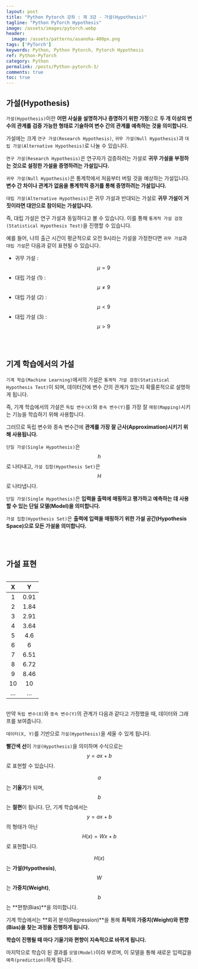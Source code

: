 ```yaml
---
layout: post
title: "Python Pytorch 강좌 : 제 3강 - 가설(Hypothesis)"
tagline: "Python PyTorch Hypothesis"
image: /assets/images/pytorch.webp
header:
  image: /assets/patterns/asanoha-400px.png
tags: ['PyTorch']
keywords: Python, Python Pytorch, Pytorch Hypothesis
ref: Python-PyTorch
category: Python
permalink: /posts/Python-pytorch-3/
comments: true
toc: true
---
```


## 가설(Hypothesis)

`가설(Hypothesis)`이란 **어떤 사실을 설명하거나 증명하기 위한 가정**으로 **두 개 이상의 변수의 관계를 검증 가능한 형태로 기술하여 변수 간의 관계를 예측하는 것을 의미합니다.**

가설에는 크게 `연구 가설(Research Hypothesis)`, `귀무 가설(Null Hypothesis)`과 `대립 가설(Alternative Hypothesis)`로 나눌 수 있습니다.

`연구 가설(Research Hypothesis)`은 연구자가 검증하려는 가설로 **귀무 가설을 부정하는 것으로 설정한 가설을 증명하려는 가설입니다.**

`귀무 가설(Null Hypothesis)`은 통계학에서 처음부터 버릴 것을 예상하는 가설입니다. **변수 간 차이나 관계가 없음을 통계학적 증거를 통해 증명하려는 가설입니다.**

`대립 가설(Alternative Hypothesis)`은 귀무 가설과 반대되는 가설로 **귀무 가설이 거짓이라면 대안으로 참이되는 가설입니다.**

즉, 대립 가설은 연구 가설과 동일하다고 볼 수 있습니다. 이를 통해 `통계적 가설 검정(Statistical Hypothesis Test)`을 진행할 수 있습니다.

예를 들어, 나의 출근 시간이 평균적으로 오전 9시라는 가설을 가정한다면 `귀무 가설`과 `대립 가설`은 다음과 같이 표현될 수 있습니다.

- 귀무 가설 : $$ \mu = 9 $$
- 대립 가설 (1) : $$ \mu \neq 9 $$
- 대립 가설 (2) : $$ \mu < 9 $$
- 대립 가설 (3) : $$ \mu > 9 $$

<br>
<br>

## 기계 학습에서의 가설

`기계 학습(Machine Learning)`에서의 가설은 `통계적 가설 검정(Statistical Hypothesis Test)`이 되며, 데이터간에 변수 간의 관계가 있는지 확률론적으로 설명하게 됩니다.

즉, 기계 학습에서의 가설은 `독립 변수(X)`와 `종속 변수(Y)`를 가장 잘 `매핑(Mapping)`시키는 기능을 학습하기 위해 사용합니다.

그러므로 독립 변수와 종속 변수간에 **관계를 가장 잘 근사(Approximation)시키기 위해 사용됩니다.**

`단일 가설(Single Hypothesis)`은 $$ h $$로 나타내고, `가설 집합(Hypothesis Set)`은 $$ H $$로 나타냅니다.

`단일 가설(Single Hypothesis)`은 **입력을 출력에 매핑하고 평가하고 예측하는 데 사용할 수 있는 단일 모델(Model)을 의미합니다.**

`가설 집합(Hypothesis Set)`은 **출력에 입력을 매핑하기 위한 가설 공간(Hypothesis Space)으로 모든 가설을 의미합니다.**

<br>
<br>

## 가설 표현

<div style="display: flex;">
<div style="width: 50%;">
<table>
  <thead>
    <tr>
      <th style="text-align: center">X</th>
      <th style="text-align: center">Y</th>
    </tr>
  </thead>
  <tbody>
    <tr>
      <td style="text-align: center">1</td>
      <td style="text-align: center">0.91</td>
    </tr>
    <tr>
      <td style="text-align: center">2</td>
      <td style="text-align: center">1.84</td>
    </tr>
    <tr>
      <td style="text-align: center">3</td>
      <td style="text-align: center">2.91</td>
    </tr>
    <tr>
      <td style="text-align: center">4</td>
      <td style="text-align: center">3.64</td>
    </tr>
    <tr>
      <td style="text-align: center">5</td>
      <td style="text-align: center">4.6</td>
    </tr>
    <tr>
      <td style="text-align: center">6</td>
      <td style="text-align: center">6</td>
    </tr>
    <tr>
      <td style="text-align: center">7</td>
      <td style="text-align: center">6.51</td>
    </tr>
    <tr>
      <td style="text-align: center">8</td>
      <td style="text-align: center">6.72</td>
    </tr>
    <tr>
      <td style="text-align: center">9</td>
      <td style="text-align: center">8.46</td>
    </tr>
    <tr>
      <td style="text-align: center">10</td>
      <td style="text-align: center">10</td>
    </tr>
    <tr>
      <td style="text-align: center">…</td>
      <td style="text-align: center">…</td>
    </tr>
  </tbody>
</table>
</div>
<div>
<img data-src="{{ site.images }}/assets/posts/Python/PyTorch/lecture-3/1.webp" class="lazyload" width="100%" height="100%"/>
</div>
</div>

만약 `독립 변수(X)`와 `종속 변수(Y)`의 관계가 다음과 같다고 가정했을 때, 데이터와 그래프를 보여줍니다. 

`데이터(X, Y)`를 기반으로 `가설(Hypothesis)`을 세울 수 있게 됩니다.

**빨간색 선**이 `가설(Hypothesis)`을 의미하며 수식으로는 $$ y = ax + b $$로 표현할 수 있습니다.

$$ a $$ 는 **기울기**가 되며, $$ b $$는 **절편**이 됩니다. 단, 기계 학습에서는 $$ y = ax + b $$의 형태가 아닌 $$ H(x) = Wx + b $$로 표현합니다.

$$ H(x) $$는 **가설(Hypothesis)**, $$ W $$는 **가중치(Weight)**, $$ b $$는 **편향(Bias)**을 의미합니다.

기계 학습에서는 **회귀 분석(Regression)**을 통해 **최적의 가중치(Weight)와 편향(Bias)을 찾는 과정을 진행하게 됩니다.**

**학습이 진행될 때 마다 기울기와 편향이 지속적으로 바뀌게 됩니다.**

마지막으로 학습이 된 결과를 `모델(Model)`이라 부르며, 이 모델을 통해 새로운 입력값을 `예측(prediction)`하게 됩니다.
